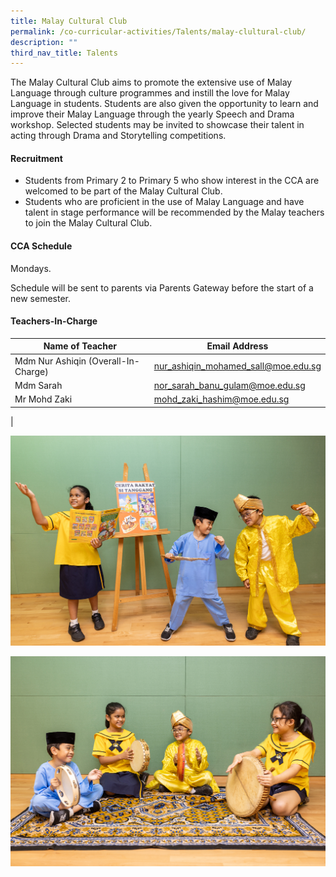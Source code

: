 ```yaml
---
title: Malay Cultural Club
permalink: /co-curricular-activities/Talents/malay-clultural-club/
description: ""
third_nav_title: Talents
---
```


The Malay Cultural Club aims to promote the extensive use of Malay Language through culture programmes and instill the love for Malay Language in students. Students are also given the opportunity to learn and improve their Malay Language through the yearly Speech and Drama workshop. Selected students may be invited to showcase their talent in acting through Drama and Storytelling competitions.

#### Recruitment
*   Students from Primary 2 to Primary 5 who show interest in the CCA are welcomed to be part of the Malay Cultural Club.
*   Students who are proficient in the use of Malay Language and have talent in stage performance will be recommended by the Malay teachers to join the Malay Cultural Club.

#### CCA Schedule
Mondays.

Schedule will be sent to parents via Parents Gateway before the start of a new semester.

#### Teachers-In-Charge

| Name of Teacher | Email Address |
|---|---|
| Mdm Nur Ashiqin (Overall-In-Charge) | [nur_ashiqin_mohamed_sall@moe.edu.sg](mailto:nur_ashiqin_mohamed_sall@moe.edu.sg) |
| Mdm Sarah | [nor_sarah_banu_gulam@moe.edu.sg](mailto:nor_sarah_banu_gulam@moe.edu.sg) |
| Mr Mohd Zaki | [mohd_zaki_hashim@moe.edu.sg](mailto:mohd_zaki_hashim@moe.edu.sg) |
|

![](/images/CCA/Talent/mldrama1.jpg)

![](/images/CCA/Talent/mldrama2.jpg)